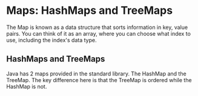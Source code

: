 # Maps: HashMaps and TreeMaps
The Map is known as a data structure that sorts information in key, value pairs. You can think of it as an array, where you can choose what index to use, including the
index's data type.

## HashMaps and TreeMaps
Java has 2 maps provided in the standard library. The HashMap and the TreeMap. The key difference here is that the TreeMap is ordered while the HashMap is not.
